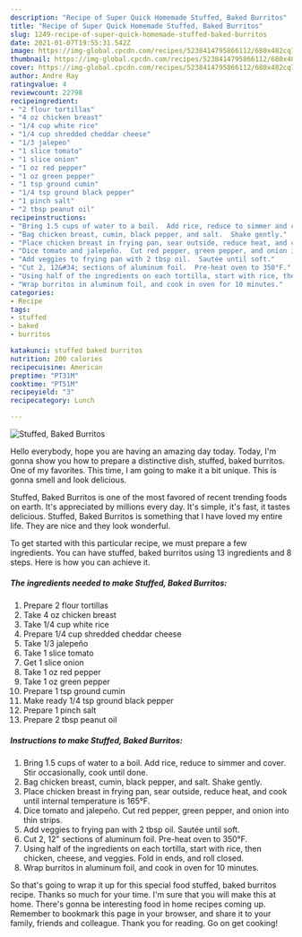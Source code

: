 ```yaml
---
description: "Recipe of Super Quick Homemade Stuffed, Baked Burritos"
title: "Recipe of Super Quick Homemade Stuffed, Baked Burritos"
slug: 1249-recipe-of-super-quick-homemade-stuffed-baked-burritos
date: 2021-01-07T19:55:31.542Z
image: https://img-global.cpcdn.com/recipes/5238414795866112/680x482cq70/stuffed-baked-burritos-recipe-main-photo.jpg
thumbnail: https://img-global.cpcdn.com/recipes/5238414795866112/680x482cq70/stuffed-baked-burritos-recipe-main-photo.jpg
cover: https://img-global.cpcdn.com/recipes/5238414795866112/680x482cq70/stuffed-baked-burritos-recipe-main-photo.jpg
author: Andre Ray
ratingvalue: 4
reviewcount: 22798
recipeingredient:
- "2 flour tortillas"
- "4 oz chicken breast"
- "1/4 cup white rice"
- "1/4 cup shredded cheddar cheese"
- "1/3 jalepeo"
- "1 slice tomato"
- "1 slice onion"
- "1 oz red pepper"
- "1 oz green pepper"
- "1 tsp ground cumin"
- "1/4 tsp ground black pepper"
- "1 pinch salt"
- "2 tbsp peanut oil"
recipeinstructions:
- "Bring 1.5 cups of water to a boil.  Add rice, reduce to simmer and cover.  Stir occasionally, cook until done."
- "Bag chicken breast, cumin, black pepper, and salt.  Shake gently."
- "Place chicken breast in frying pan, sear outside, reduce heat, and cook until internal temperature is 165°F."
- "Dice tomato and jalepeño.  Cut red pepper, green pepper, and onion into thin strips."
- "Add veggies to frying pan with 2 tbsp oil.  Sautée until soft."
- "Cut 2, 12&#34; sections of aluminum foil.  Pre-heat oven to 350°F."
- "Using half of the ingredients on each tortilla, start with rice, then chicken, cheese, and veggies.  Fold in ends, and roll closed."
- "Wrap burritos in aluminum foil, and cook in oven for 10 minutes."
categories:
- Recipe
tags:
- stuffed
- baked
- burritos

katakunci: stuffed baked burritos 
nutrition: 200 calories
recipecuisine: American
preptime: "PT31M"
cooktime: "PT51M"
recipeyield: "3"
recipecategory: Lunch

---
```



![Stuffed, Baked Burritos](https://img-global.cpcdn.com/recipes/5238414795866112/680x482cq70/stuffed-baked-burritos-recipe-main-photo.jpg)

Hello everybody, hope you are having an amazing day today. Today, I'm gonna show you how to prepare a distinctive dish, stuffed, baked burritos. One of my favorites. This time, I am going to make it a bit unique. This is gonna smell and look delicious.



Stuffed, Baked Burritos is one of the most favored of recent trending foods on earth. It's appreciated by millions every day. It's simple, it's fast, it tastes delicious. Stuffed, Baked Burritos is something that I have loved my entire life. They are nice and they look wonderful.


To get started with this particular recipe, we must prepare a few ingredients. You can have stuffed, baked burritos using 13 ingredients and 8 steps. Here is how you can achieve it.

<!--inarticleads1-->

##### The ingredients needed to make Stuffed, Baked Burritos:

1. Prepare 2 flour tortillas
1. Take 4 oz chicken breast
1. Take 1/4 cup white rice
1. Prepare 1/4 cup shredded cheddar cheese
1. Take 1/3 jalepeño
1. Take 1 slice tomato
1. Get 1 slice onion
1. Take 1 oz red pepper
1. Take 1 oz green pepper
1. Prepare 1 tsp ground cumin
1. Make ready 1/4 tsp ground black pepper
1. Prepare 1 pinch salt
1. Prepare 2 tbsp peanut oil




<!--inarticleads2-->

##### Instructions to make Stuffed, Baked Burritos:

1. Bring 1.5 cups of water to a boil.  Add rice, reduce to simmer and cover.  Stir occasionally, cook until done.
1. Bag chicken breast, cumin, black pepper, and salt.  Shake gently.
1. Place chicken breast in frying pan, sear outside, reduce heat, and cook until internal temperature is 165°F.
1. Dice tomato and jalepeño.  Cut red pepper, green pepper, and onion into thin strips.
1. Add veggies to frying pan with 2 tbsp oil.  Sautée until soft.
1. Cut 2, 12&#34; sections of aluminum foil.  Pre-heat oven to 350°F.
1. Using half of the ingredients on each tortilla, start with rice, then chicken, cheese, and veggies.  Fold in ends, and roll closed.
1. Wrap burritos in aluminum foil, and cook in oven for 10 minutes.




So that's going to wrap it up for this special food stuffed, baked burritos recipe. Thanks so much for your time. I'm sure that you will make this at home. There's gonna be interesting food in home recipes coming up. Remember to bookmark this page in your browser, and share it to your family, friends and colleague. Thank you for reading. Go on get cooking!
